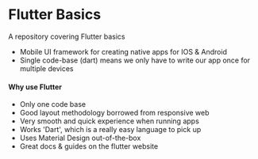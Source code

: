 # Flutter Basics

A repository covering Flutter basics

- Mobile UI framework for creating native apps for IOS & Android
- Single code-base (dart) means we only have to write our app once for multiple devices

#### Why use Flutter
- Only one code base
- Good layout methodology borrowed from responsive web
- Very smooth and quick experience when running apps
- Works 'Dart', which is a really easy language to pick up
- Uses Material Design out-of-the-box
- Great docs & guides on the flutter website
